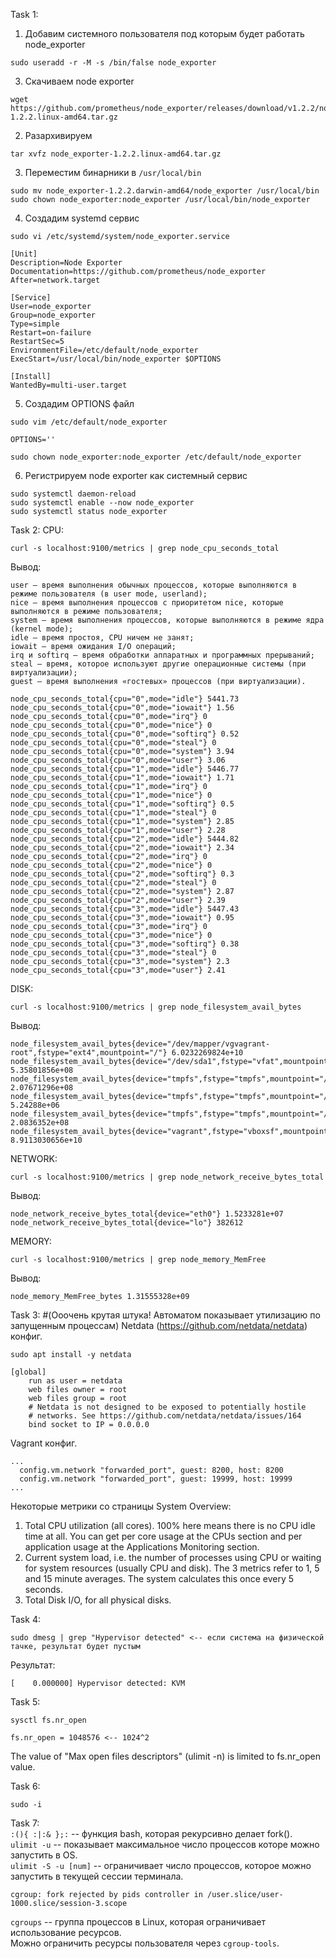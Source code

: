 Task 1:
1. Добавим системного пользователя под которым будет работать node_exporter
```
sudo useradd -r -M -s /bin/false node_exporter
```
3. Скачиваем node exporter
```
wget https://github.com/prometheus/node_exporter/releases/download/v1.2.2/node_exporter-1.2.2.linux-amd64.tar.gz
```
2. Разархивируем
```
tar xvfz node_exporter-1.2.2.linux-amd64.tar.gz
```
3. Переместим бинарники в ```/usr/local/bin```
```
sudo mv node_exporter-1.2.2.darwin-amd64/node_exporter /usr/local/bin
sudo chown node_exporter:node_exporter /usr/local/bin/node_exporter
```
4. Создадим systemd сервис
```
sudo vi /etc/systemd/system/node_exporter.service

[Unit]
Description=Node Exporter
Documentation=https://github.com/prometheus/node_exporter
After=network.target
 
[Service]
User=node_exporter
Group=node_exporter
Type=simple
Restart=on-failure
RestartSec=5
EnvironmentFile=/etc/default/node_exporter
ExecStart=/usr/local/bin/node_exporter $OPTIONS
 
[Install]
WantedBy=multi-user.target
```
5. Создадим OPTIONS файл
```
sudo vim /etc/default/node_exporter

OPTIONS=''

sudo chown node_exporter:node_exporter /etc/default/node_exporter
```
6. Регистрируем node exporter как системный сервис
```
sudo systemctl daemon-reload
sudo systemctl enable --now node_exporter
sudo systemctl status node_exporter
```

Task 2:
CPU:
```
curl -s localhost:9100/metrics | grep node_cpu_seconds_total
```
Вывод:
```
user — время выполнения обычных процессов, которые выполняются в режиме пользователя (в user mode, userland);
nice — время выполнения процессов с приоритетом nice, которые выполняются в режиме пользователя;
system — время выполнения процессов, которые выполняются в режиме ядра (kernel mode);
idle — время простоя, CPU ничем не занят;
iowait — время ожидания I/O операций;
irq и softirq — время обработки аппаратных и программных прерываний;
steal — время, которое используют другие операционные системы (при виртуализации);
guest — время выполнения «гостевых» процессов (при виртуализации).

node_cpu_seconds_total{cpu="0",mode="idle"} 5441.73
node_cpu_seconds_total{cpu="0",mode="iowait"} 1.56
node_cpu_seconds_total{cpu="0",mode="irq"} 0
node_cpu_seconds_total{cpu="0",mode="nice"} 0
node_cpu_seconds_total{cpu="0",mode="softirq"} 0.52
node_cpu_seconds_total{cpu="0",mode="steal"} 0
node_cpu_seconds_total{cpu="0",mode="system"} 3.94
node_cpu_seconds_total{cpu="0",mode="user"} 3.06
node_cpu_seconds_total{cpu="1",mode="idle"} 5446.77
node_cpu_seconds_total{cpu="1",mode="iowait"} 1.71
node_cpu_seconds_total{cpu="1",mode="irq"} 0
node_cpu_seconds_total{cpu="1",mode="nice"} 0
node_cpu_seconds_total{cpu="1",mode="softirq"} 0.5
node_cpu_seconds_total{cpu="1",mode="steal"} 0
node_cpu_seconds_total{cpu="1",mode="system"} 2.85
node_cpu_seconds_total{cpu="1",mode="user"} 2.28
node_cpu_seconds_total{cpu="2",mode="idle"} 5444.82
node_cpu_seconds_total{cpu="2",mode="iowait"} 2.34
node_cpu_seconds_total{cpu="2",mode="irq"} 0
node_cpu_seconds_total{cpu="2",mode="nice"} 0
node_cpu_seconds_total{cpu="2",mode="softirq"} 0.3
node_cpu_seconds_total{cpu="2",mode="steal"} 0
node_cpu_seconds_total{cpu="2",mode="system"} 2.87
node_cpu_seconds_total{cpu="2",mode="user"} 2.39
node_cpu_seconds_total{cpu="3",mode="idle"} 5447.43
node_cpu_seconds_total{cpu="3",mode="iowait"} 0.95
node_cpu_seconds_total{cpu="3",mode="irq"} 0
node_cpu_seconds_total{cpu="3",mode="nice"} 0
node_cpu_seconds_total{cpu="3",mode="softirq"} 0.38
node_cpu_seconds_total{cpu="3",mode="steal"} 0
node_cpu_seconds_total{cpu="3",mode="system"} 2.3
node_cpu_seconds_total{cpu="3",mode="user"} 2.41
```
DISK:
```
curl -s localhost:9100/metrics | grep node_filesystem_avail_bytes
```
Вывод:
```
node_filesystem_avail_bytes{device="/dev/mapper/vgvagrant-root",fstype="ext4",mountpoint="/"} 6.0232269824e+10
node_filesystem_avail_bytes{device="/dev/sda1",fstype="vfat",mountpoint="/boot/efi"} 5.35801856e+08
node_filesystem_avail_bytes{device="tmpfs",fstype="tmpfs",mountpoint="/run"} 2.07671296e+08
node_filesystem_avail_bytes{device="tmpfs",fstype="tmpfs",mountpoint="/run/lock"} 5.24288e+06
node_filesystem_avail_bytes{device="tmpfs",fstype="tmpfs",mountpoint="/run/user/1000"} 2.0836352e+08
node_filesystem_avail_bytes{device="vagrant",fstype="vboxsf",mountpoint="/vagrant"} 8.9113030656e+10
```
NETWORK:
```
curl -s localhost:9100/metrics | grep node_network_receive_bytes_total
```
Вывод:
```
node_network_receive_bytes_total{device="eth0"} 1.5233281e+07
node_network_receive_bytes_total{device="lo"} 382612
```
MEMORY:
```
curl -s localhost:9100/metrics | grep node_memory_MemFree
```
Вывод:
```
node_memory_MemFree_bytes 1.31555328e+09
```

Task 3:
#(Ооочень крутая штука! Автоматом показывает утилизацию по запущенным процессам)
Netdata (https://github.com/netdata/netdata) конфиг.
```
sudo apt install -y netdata
```
```
[global]
	run as user = netdata
	web files owner = root
	web files group = root
	# Netdata is not designed to be exposed to potentially hostile
	# networks. See https://github.com/netdata/netdata/issues/164
	bind socket to IP = 0.0.0.0
```
Vagrant конфиг.
```
...
  config.vm.network "forwarded_port", guest: 8200, host: 8200
  config.vm.network "forwarded_port", guest: 19999, host: 19999
...
```
Некоторые метрики со страницы System Overview:
1. Total CPU utilization (all cores). 100% here means there is no CPU idle time at all. You can get per core usage at the CPUs section and per application usage at the Applications Monitoring section.
2. Current system load, i.e. the number of processes using CPU or waiting for system resources (usually CPU and disk). The 3 metrics refer to 1, 5 and 15 minute averages. The system calculates this once every 5 seconds.
3. Total Disk I/O, for all physical disks.

Task 4:
```
sudo dmesg | grep "Hypervisor detected" <-- если система на физической тачке, результат будет пустым
```
Результат:
```
[    0.000000] Hypervisor detected: KVM
```

Task 5:
```
sysctl fs.nr_open

fs.nr_open = 1048576 <-- 1024^2
```
The value of "Max open files descriptors" (ulimit -n) is limited to fs.nr_open value.

Task 6:
```
sudo -i

```

Task 7: \
```:(){ :|:& };:``` -- функция bash, которая рекурсивно делает fork(). \
```ulimit -u``` -- показывает максимальное число процессов которе можно запустить в OS. \
```ulimit -S -u [num]``` -- ограничивает число процессов, которое можно запустить в текущей сессии терминала.
```
cgroup: fork rejected by pids controller in /user.slice/user-1000.slice/session-3.scope
```
```cgroups``` -- группа процессов в Linux, которая ограничивает использование ресурсов.\
Можно ограничить ресурсы пользователя через ```cgroup-tools```.
